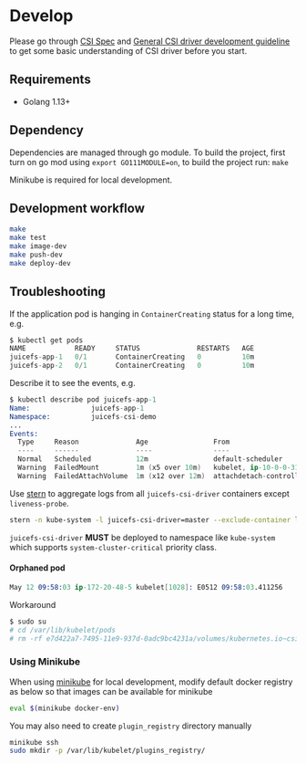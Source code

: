 # Develop

Please go through [CSI Spec](https://github.com/container-storage-interface/spec/blob/master/spec.md) and [General CSI driver development guideline](https://kubernetes-csi.github.io/docs/Development.html) to get some basic understanding of CSI driver before you start.

## Requirements

* Golang 1.13+

## Dependency

Dependencies are managed through go module. To build the project, first turn on go mod using `export GO111MODULE=on`, to build the project run: `make`

Minikube is required for local development.

## Development workflow

```sh
make
make test
make image-dev
make push-dev
make deploy-dev
```

## Troubleshooting

If the application pod is hanging in `ContainerCreating` status for a long time, e.g.

```s
$ kubectl get pods
NAME            READY     STATUS              RESTARTS   AGE
juicefs-app-1   0/1       ContainerCreating   0          10m
juicefs-app-2   0/1       ContainerCreating   0          10m
```

Describe it to see the events, e.g.

```s
$ kubectl describe pod juicefs-app-1
Name:               juicefs-app-1
Namespace:          juicefs-csi-demo
...
Events:
  Type     Reason              Age                From                                              Message
  ----     ------              ----               ----                                              -------
  Normal   Scheduled           12m                default-scheduler                                 Successfully assigned juicefs-csi-demo/juicefs-app-1 to ip-10-0-0-31.us-west-2.compute.internal
  Warning  FailedMount         1m (x5 over 10m)   kubelet, ip-10-0-0-31.us-west-2.compute.internal  Unable to mount volumes for pod "juicefs-app-1_juicefs-csi-demo(45654a9b-6fee-11e9-aee6-06b5b6616e3c)": timeout expired waiting for volumes to attach or mount for pod "juicefs-csi-demo"/"juicefs-app-1". list of unmounted volumes=[persistent-storage]. list of unattached volumes=[persistent-storage default-token-xjj8k]
  Warning  FailedAttachVolume  1m (x12 over 12m)  attachdetach-controller                           AttachVolume.Attach failed for volume "juicefs-csi-demo" : attachment timeout for volume csi-demo
```

Use [stern](https://github.com/wercker/stern) to aggregate logs from all `juicefs-csi-driver` containers except `liveness-probe`.

```sh
stern -n kube-system -l juicefs-csi-driver=master --exclude-container liveness-probe
```

`juicefs-csi-driver` **MUST** be deployed to namespace like `kube-system` which supports `system-cluster-critical` priority class.

#### Orphaned pod

```s
May 12 09:58:03 ip-172-20-48-5 kubelet[1028]: E0512 09:58:03.411256    1028 kubelet_volumes.go:154] Orphaned pod "e7d422a7-7495-11e9-937d-0adc9bc4231a" found, but volume paths are still present on disk : There were a total of 1 errors similar to this. Turn up verbosity to see them.
```

Workaround

```s
$ sudo su
# cd /var/lib/kubelet/pods
# rm -rf e7d422a7-7495-11e9-937d-0adc9bc4231a/volumes/kubernetes.io~csi/
```

### Using Minikube

When using [minikube](https://www.github.com/kubernetes/minikube) for local development, modify default docker registry as below so that images can be available for minikube

```sh
eval $(minikube docker-env)
```

You may also need to create `plugin_registry` directory manually

```sh
minikube ssh
sudo mkdir -p /var/lib/kubelet/plugins_registry/
```

